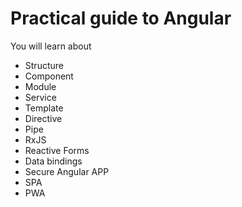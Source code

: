 # Practical guide to Angular
You will learn about 
- Structure
- Component
- Module
- Service
- Template
- Directive
- Pipe
- RxJS
- Reactive Forms
- Data bindings
- Secure Angular APP
- SPA
- PWA

